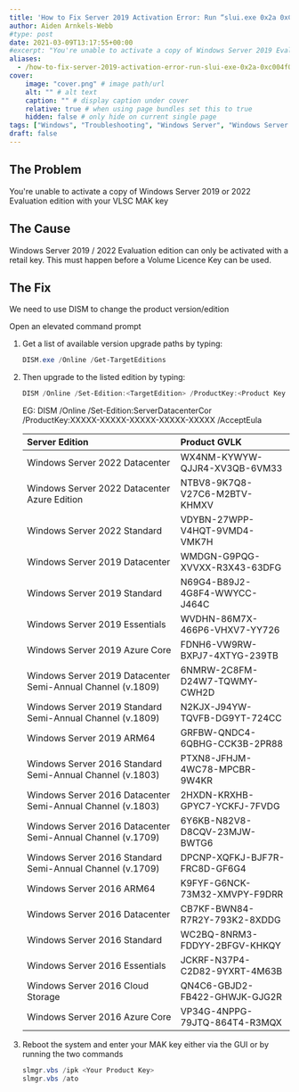 ```yaml
---
title: 'How to Fix Server 2019 Activation Error: Run “slui.exe 0x2a 0xC004F069”'
author: Aiden Arnkels-Webb
#type: post
date: 2021-03-09T13:17:55+00:00
#excerpt: "You're unable to activate a copy of Windows Server 2019 Evaluation edition with your VLSC MAK key. Server 2019 Evaluation edition can only be activated with a retail key. This must happen before a Volume Licence Key can be used. Read further to learn how to solve this problem"
aliases:
  - /how-to-fix-server-2019-activation-error-run-slui-exe-0x2a-0xc004f069/
cover:
    image: "cover.png" # image path/url
    alt: "" # alt text
    caption: "" # display caption under cover
    relative: true # when using page bundles set this to true
    hidden: false # only hide on current single page
tags: ["Windows", "Troubleshooting", "Windows Server", "Windows Server 2019", "Product Licencing", "IT & Tech"]
draft: false
---
```

## The Problem

You're unable to activate a copy of Windows Server 2019 or 2022 Evaluation edition with your VLSC MAK key

## The Cause

Windows Server 2019 / 2022 Evaluation edition can only be activated with a retail key. This must happen before a Volume Licence Key can be used.

## The Fix

We need to use DISM to change the product version/edition

Open an elevated command prompt

1. Get a list of available version upgrade paths by typing:

      ```powershell
      DISM.exe /Online /Get-TargetEditions
      ```

2. Then upgrade to the listed edition by typing:

      ```powershell
      DISM /Online /Set-Edition:<TargetEdition> /ProductKey:<Product Key from Below Table> /AcceptEula
      ```

      EG: DISM /Online /Set-Edition:ServerDatacenterCor /ProductKey:XXXXX-XXXXX-XXXXX-XXXXX-XXXXX /AcceptEula

      |Server Edition|Product GVLK|
      |:----|:----|
      |Windows Server 2022 Datacenter|WX4NM-KYWYW-QJJR4-XV3QB-6VM33|
      |Windows Server 2022 Datacenter Azure Edition|NTBV8-9K7Q8-V27C6-M2BTV-KHMXV|
      |Windows Server 2022 Standard|VDYBN-27WPP-V4HQT-9VMD4-VMK7H|
      |Windows Server 2019 Datacenter|WMDGN-G9PQG-XVVXX-R3X43-63DFG|
      |Windows Server 2019 Standard|N69G4-B89J2-4G8F4-WWYCC-J464C|
      |Windows Server 2019 Essentials|WVDHN-86M7X-466P6-VHXV7-YY726|
      |Windows Server 2019 Azure Core|FDNH6-VW9RW-BXPJ7-4XTYG-239TB|
      |Windows Server 2019 Datacenter Semi-Annual Channel (v.1809)|6NMRW-2C8FM-D24W7-TQWMY-CWH2D|
      |Windows Server 2019 Standard Semi-Annual Channel (v.1809)|N2KJX-J94YW-TQVFB-DG9YT-724CC|
      |Windows Server 2019 ARM64|GRFBW-QNDC4-6QBHG-CCK3B-2PR88|
      |Windows Server 2016 Standard Semi-Annual Channel (v.1803)|PTXN8-JFHJM-4WC78-MPCBR-9W4KR|
      |Windows Server 2016 Datacenter Semi-Annual Channel (v.1803)|2HXDN-KRXHB-GPYC7-YCKFJ-7FVDG|
      |Windows Server 2016 Datacenter Semi-Annual Channel (v.1709)|6Y6KB-N82V8-D8CQV-23MJW-BWTG6|
      |Windows Server 2016 Standard Semi-Annual Channel (v.1709)|DPCNP-XQFKJ-BJF7R-FRC8D-GF6G4|
      |Windows Server 2016 ARM64|K9FYF-G6NCK-73M32-XMVPY-F9DRR|
      |Windows Server 2016 Datacenter|CB7KF-BWN84-R7R2Y-793K2-8XDDG|
      |Windows Server 2016 Standard|WC2BQ-8NRM3-FDDYY-2BFGV-KHKQY|
      |Windows Server 2016 Essentials|JCKRF-N37P4-C2D82-9YXRT-4M63B|
      |Windows Server 2016 Cloud Storage|QN4C6-GBJD2-FB422-GHWJK-GJG2R|
      |Windows Server 2016 Azure Core|VP34G-4NPPG-79JTQ-864T4-R3MQX|

4. Reboot the system and enter your MAK key either via the GUI or by running the two commands

      ```powershell
      slmgr.vbs /ipk <Your Product Key>
      slmgr.vbs /ato
      ```
